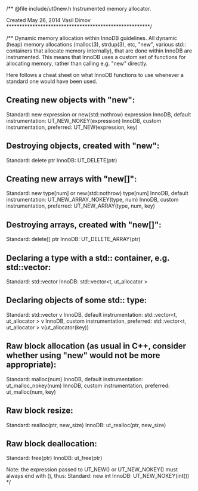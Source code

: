 /** @file include/ut0new.h
 Instrumented memory allocator.

 Created May 26, 2014 Vasil Dimov
 *******************************************************/

/** Dynamic memory allocation within InnoDB guidelines.
All dynamic (heap) memory allocations (malloc(3), strdup(3), etc, "new",
various std:: containers that allocate memory internally), that are done
within InnoDB are instrumented. This means that InnoDB uses a custom set
of functions for allocating memory, rather than calling e.g. "new" directly.

Here follows a cheat sheet on what InnoDB functions to use whenever a
standard one would have been used.

Creating new objects with "new":
--------------------------------
Standard:
  new expression
  or
  new(std::nothrow) expression
InnoDB, default instrumentation:
  UT_NEW_NOKEY(expression)
InnoDB, custom instrumentation, preferred:
  UT_NEW(expression, key)

Destroying objects, created with "new":
---------------------------------------
Standard:
  delete ptr
InnoDB:
  UT_DELETE(ptr)

Creating new arrays with "new[]":
---------------------------------
Standard:
  new type[num]
  or
  new(std::nothrow) type[num]
InnoDB, default instrumentation:
  UT_NEW_ARRAY_NOKEY(type, num)
InnoDB, custom instrumentation, preferred:
  UT_NEW_ARRAY(type, num, key)

Destroying arrays, created with "new[]":
----------------------------------------
Standard:
  delete[] ptr
InnoDB:
  UT_DELETE_ARRAY(ptr)

Declaring a type with a std:: container, e.g. std::vector:
----------------------------------------------------------
Standard:
  std::vector<t>
InnoDB:
  std::vector<t, ut_allocator<t> >

Declaring objects of some std:: type:
-------------------------------------
Standard:
  std::vector<t> v
InnoDB, default instrumentation:
  std::vector<t, ut_allocator<t> > v
InnoDB, custom instrumentation, preferred:
  std::vector<t, ut_allocator<t> > v(ut_allocator<t>(key))

Raw block allocation (as usual in C++, consider whether using "new" would
not be more appropriate):
-------------------------------------------------------------------------
Standard:
  malloc(num)
InnoDB, default instrumentation:
  ut_malloc_nokey(num)
InnoDB, custom instrumentation, preferred:
  ut_malloc(num, key)

Raw block resize:
-----------------
Standard:
  realloc(ptr, new_size)
InnoDB:
  ut_realloc(ptr, new_size)

Raw block deallocation:
-----------------------
Standard:
  free(ptr)
InnoDB:
  ut_free(ptr)

Note: the expression passed to UT_NEW() or UT_NEW_NOKEY() must always end
with (), thus:
Standard:
  new int
InnoDB:
  UT_NEW_NOKEY(int())
*/
